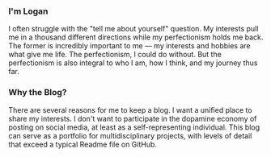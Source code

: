 ### I'm Logan

I often struggle with the "tell me about yourself" question. My interests pull me in a thousand different directions while my perfectionism holds me back. The former is incredibly important to me &mdash; my interests and hobbies are what give me life. The perfectionism, I could do without. But the perfectionism is also integral to who I am, how I think, and my journey thus far.


### Why the Blog?

There are several reasons for me to keep a blog. I want a unified place to share my interests. I don't want to participate in the dopamine economy of posting on social media, at least as a self-representing individual. This blog can serve as a portfolio for multidisciplinary projects, with levels of detail that exceed a typical Readme file on GitHub.

